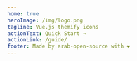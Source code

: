```yaml
---
home: true
heroImage: /img/logo.png
tagline: Vue.js themify icons
actionText: Quick Start →
actionLink: /guide/
footer: Made by arab-open-source with ❤️
---
```

